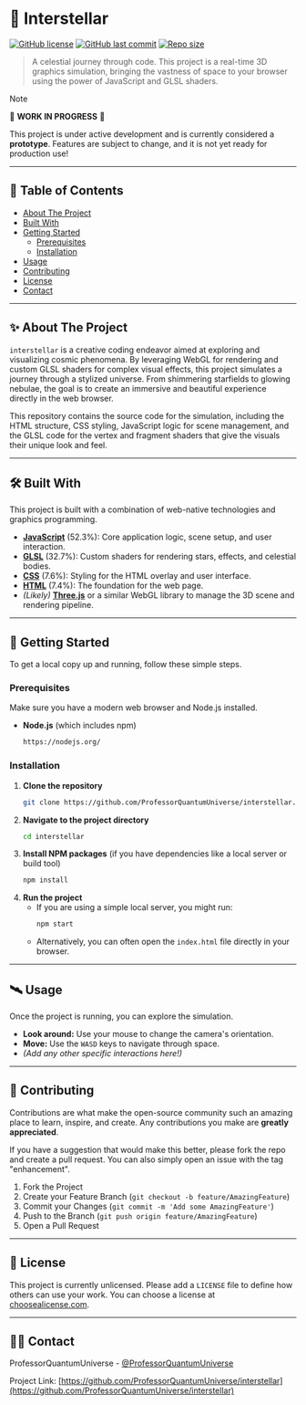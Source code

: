 # 🌌 Interstellar

[![GitHub license](https://img.shields.io/badge/license-UNLICENSED-blue.svg)](LICENSE)
[![GitHub last commit](https://img.shields.io/github/last-commit/ProfessorQuantumUniverse/interstellar.svg)](https://github.com/ProfessorQuantumUniverse/interstellar/commits/main)
[![Repo size](https://img.shields.io/github/repo-size/ProfessorQuantumUniverse/interstellar.svg)](https://github.com/ProfessorQuantumUniverse/interstellar)

> A celestial journey through code. This project is a real-time 3D graphics simulation, bringing the vastness of space to your browser using the power of JavaScript and GLSL shaders.

> [!NOTE]
> 🚧 **WORK IN PROGRESS** 🚧
>
> This project is under active development and is currently considered a **prototype**. Features are subject to change, and it is not yet ready for production use!
---

## 📜 Table of Contents

- [About The Project](#about-the-project)
- [Built With](#built-with)
- [Getting Started](#getting-started)
  - [Prerequisites](#prerequisites)
  - [Installation](#installation)
- [Usage](#usage)
- [Contributing](#contributing)
- [License](#license)
- [Contact](#contact)

---

## ✨ About The Project

`interstellar` is a creative coding endeavor aimed at exploring and visualizing cosmic phenomena. By leveraging WebGL for rendering and custom GLSL shaders for complex visual effects, this project simulates a journey through a stylized universe. From shimmering starfields to glowing nebulae, the goal is to create an immersive and beautiful experience directly in the web browser.

This repository contains the source code for the simulation, including the HTML structure, CSS styling, JavaScript logic for scene management, and the GLSL code for the vertex and fragment shaders that give the visuals their unique look and feel.

---

## 🛠️ Built With

This project is built with a combination of web-native technologies and graphics programming.

*   **[JavaScript](https://developer.mozilla.org/en-US/docs/Web/JavaScript)** (52.3%): Core application logic, scene setup, and user interaction.
*   **[GLSL](https://www.khronos.org/opengl/wiki/OpenGL_Shading_Language)** (32.7%): Custom shaders for rendering stars, effects, and celestial bodies.
*   **[CSS](https://developer.mozilla.org/en-US/docs/Web/CSS)** (7.6%): Styling for the HTML overlay and user interface.
*   **[HTML](https://developer.mozilla.org/en-US/docs/Web/HTML)** (7.4%): The foundation for the web page.
*   *(Likely)* **[Three.js](https://threejs.org/)** or a similar WebGL library to manage the 3D scene and rendering pipeline.

---

## 🚀 Getting Started

To get a local copy up and running, follow these simple steps.

### Prerequisites

Make sure you have a modern web browser and Node.js installed.
*   **Node.js** (which includes npm)
    ```sh
    https://nodejs.org/
    ```

### Installation

1.  **Clone the repository**
    ```sh
    git clone https://github.com/ProfessorQuantumUniverse/interstellar.git
    ```
2.  **Navigate to the project directory**
    ```sh
    cd interstellar
    ```
3.  **Install NPM packages** (if you have dependencies like a local server or build tool)
    ```sh
    npm install
    ```
4.  **Run the project**
    *   If you are using a simple local server, you might run:
        ```sh
        npm start
        ```
    *   Alternatively, you can often open the `index.html` file directly in your browser.

---

## 🛰️ Usage

Once the project is running, you can explore the simulation.
*   **Look around:** Use your mouse to change the camera's orientation.
*   **Move:** Use the `WASD` keys to navigate through space.
*   *(Add any other specific interactions here!)*

---

## 🤝 Contributing

Contributions are what make the open-source community such an amazing place to learn, inspire, and create. Any contributions you make are **greatly appreciated**.

If you have a suggestion that would make this better, please fork the repo and create a pull request. You can also simply open an issue with the tag "enhancement".

1.  Fork the Project
2.  Create your Feature Branch (`git checkout -b feature/AmazingFeature`)
3.  Commit your Changes (`git commit -m 'Add some AmazingFeature'`)
4.  Push to the Branch (`git push origin feature/AmazingFeature`)
5.  Open a Pull Request

---

## 📄 License

This project is currently unlicensed. Please add a `LICENSE` file to define how others can use your work. You can choose a license at [choosealicense.com](https://choosealicense.com/).

---

## 👨‍🚀 Contact

ProfessorQuantumUniverse - [@ProfessorQuantumUniverse](https://github.com/ProfessorQuantumUniverse)

Project Link: [https://github.com/ProfessorQuantumUniverse/interstellar](https://github.com/ProfessorQuantumUniverse/interstellar)
